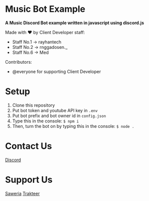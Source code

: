 # Music Bot Example
  **A Music Discord Bot example written in javascript using discord.js**
  
  Made with ♥ by Client Developer staff: 
  - Staff No.1 -> rayhantech
  - Staff No.2 -> rnggadosen._
  - Staff No.6 -> Med
  
  Contributors:
  - @everyone for supporting Client Developer
  
# Setup
  1. Clone this repository
  2. Put bot token and youtube API key in `.env`
  3. Put bot prefix and bot owner id in `config.json`
  4. Type this in the console: `$ npm i`
  5. Then, turn the bot on by typing this in the console: `$ node .`
  
# Contact Us
 [Discord](https://clientdev.glitch.me/discord)
 
# Support Us
 [Saweria](https://clientdev.glitch.me/donate/saweria)
 [Trakteer](https://clientdev.glitch.me/donate/trakteer)
